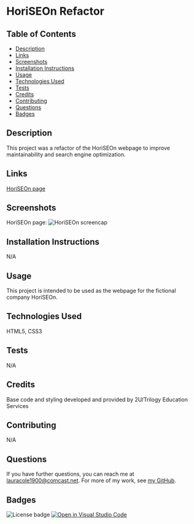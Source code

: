 # HoriSEOn Refactor

## Table of Contents

* [Description](#description)
* [Links](#links)
* [Screenshots](#screenshots)
* [Installation Instructions](#installation-instructions)
* [Usage](#usage)
* [Technologies Used](#technologies-used)
* [Tests](#tests)
* [Credits](#credits)
* [Contributing](#contributing)
* [Questions](#questions)
* [Badges](#badges)

## Description

This project was a refactor of the HoriSEOn webpage to improve maintainability and search engine optimization.

## Links

[HoriSEOn page](https://lauracole1900.github.io/horiSEOnCodeRefactor/)

## Screenshots

HoriSEOn page:
![HoriSEOn screencap](./assets/horiSEOnScreencap.png)

## Installation Instructions

N/A

## Usage

This project is intended to be used as the webpage for the fictional company HoriSEOn.

## Technologies Used

HTML5, CSS3

## Tests

N/A

## Credits

Base code and styling developed and provided by 2U/Trilogy Education Services

## Contributing

N/A

## Questions

If you have further questions, you can reach me at lauracole1900@comcast.net. For more of my work, see [my GitHub](https://github.com/LauraCole1900).

## Badges

![License badge](https://img.shields.io/badge/license-MIT-2a607c) [![Open in Visual Studio Code](https://open.vscode.dev/badges/open-in-vscode.svg)](https://open.vscode.dev/LauraCole1900/horiSEOnCodeRefactor)